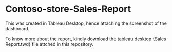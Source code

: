 # Contoso-store-Sales-Report

This was created in Tableau Desktop, hence attaching the screenshot of the dashboard.

To know more about the report, kindly download the tableau desktop {Sales Report.twd} file attched in this repository.


